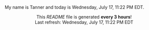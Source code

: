My name is Tanner and today is Wednesday, July 17, 11:22 PM EDT.

<p align="center">This <i>README</i> file is generated <b>every 3 hours</b>!</br>Last refresh: Wednesday, July 17, 11:22 PM EDT<br /></p>
